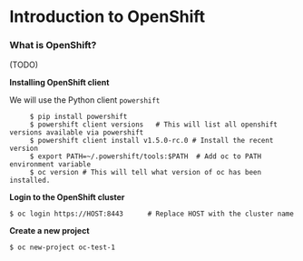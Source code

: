# Introduction to OpenShift


### What is OpenShift?
(TODO)

**Installing OpenShift client**

We will use the Python client `powershift`

```
     $ pip install powershift  
     $ powershift client versions   # This will list all openshift versions available via powershift  
     $ powershift client install v1.5.0-rc.0 # Install the recent version  
     $ export PATH=~/.powershift/tools:$PATH  # Add oc to PATH environment variable  
     $ oc version # This will tell what version of oc has been installed.   
```

**Login to the OpenShift cluster**

    $ oc login https://HOST:8443      # Replace HOST with the cluster name
    
**Create a new project** 

    $ oc new-project oc-test-1
